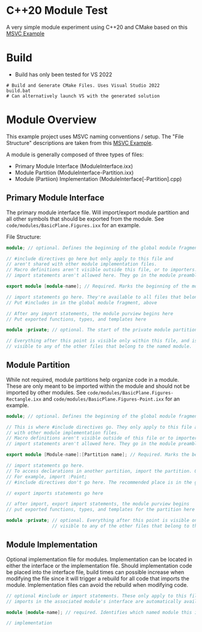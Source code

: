 # C++20 Module Test

A very simple module experiment using C++20 and CMake based on this [MSVC Example](https://learn.microsoft.com/en-us/cpp/cpp/tutorial-named-modules-cpp?view=msvc-170)

# Build
- Build has only been tested for VS 2022

```
# Build and Generate CMake Files. Uses Visual Studio 2022
build.bat
# Can alternatively launch VS with the generated solution
```

# Module Overview

This example project uses MSVC naming conventions / setup. The "File Structure" descriptions are taken from this [MSVC Example](https://learn.microsoft.com/en-us/cpp/cpp/tutorial-named-modules-cpp?view=msvc-170#anatomy-of-a-module).

A module is generally composed of three types of files:
- Primary Module Interface (ModuleInterface.ixx)
- Module Partition (ModuleInterface-Partition.ixx)
- Module (Partiion) Implementation (ModuleInterface[-Partition].cpp)

## Primary Module Interface

The primary module interface file. Will import/export module partition and all other symbols that should be exported from the module. See `code/modules/BasicPlane.Figures.ixx` for an example.

File Structure:
```c++
module; // optional. Defines the beginning of the global module fragment

// #include directives go here but only apply to this file and
// aren't shared with other module implementation files.
// Macro definitions aren't visible outside this file, or to importers.
// import statements aren't allowed here. They go in the module preamble, below.

export module [module-name]; // Required. Marks the beginning of the module preamble

// import statements go here. They're available to all files that belong to the named module
// Put #includes in in the global module fragment, above

// After any import statements, the module purview begins here
// Put exported functions, types, and templates here

module :private; // optional. The start of the private module partition.

// Everything after this point is visible only within this file, and isn't 
// visible to any of the other files that belong to the named module.
```

## Module Partition

While not required, module partitions help organize code in a module. These are only meant to be imported within the module and should not be imported by other modules. See `code/modules/BasicPlane.Figures-Rectangle.ixx` and `code/modules/BasicPlane.Figures-Point.ixx` for an example.

```c++
module; // optional. Defines the beginning of the global module fragment

// This is where #include directives go. They only apply to this file and aren't shared
// with other module implementation files.
// Macro definitions aren't visible outside of this file or to importers
// import statements aren't allowed here. They go in the module preamble, below

export module [Module-name]:[Partition name]; // Required. Marks the beginning of the module preamble

// import statements go here. 
// To access declarations in another partition, import the partition. Only use the partition name, not the module name.
// For example, import :Point;
// #include directives don't go here. The recommended place is in the global module fragment, above

// export imports statements go here

// after import, export import statements, the module purview begins
// put exported functions, types, and templates for the partition here

module :private; // optional. Everything after this point is visible only within this file, and isn't 
                 // visible to any of the other files that belong to the named module.
```

## Module Implementation

Optional implementation file for modules. Implementation can be located in either the interface or the implementation file. Should implementation code be placed into the interface file, build times can possible increase when modifying the file since it will trigger a rebuild for all code that imports the module. Implementation files can avoid the rebuild when modifying code. 

```c++
// optional #include or import statements. These only apply to this file
// imports in the associated module's interface are automatically available to this file

module [module-name]; // required. Identifies which named module this implementation unit belongs to

// implementation
```
